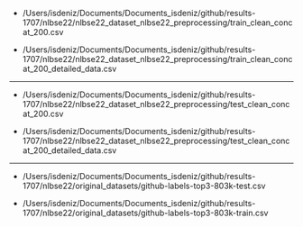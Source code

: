 * /Users/isdeniz/Documents/Documents_isdeniz/github/results-1707/nlbse22/nlbse22_dataset_nlbse22_preprocessing/train_clean_concat_200.csv

* /Users/isdeniz/Documents/Documents_isdeniz/github/results-1707/nlbse22/nlbse22_dataset_nlbse22_preprocessing/train_clean_concat_200_detailed_data.csv

***

* /Users/isdeniz/Documents/Documents_isdeniz/github/results-1707/nlbse22/nlbse22_dataset_nlbse22_preprocessing/test_clean_concat_200.csv

* /Users/isdeniz/Documents/Documents_isdeniz/github/results-1707/nlbse22/nlbse22_dataset_nlbse22_preprocessing/test_clean_concat_200_detailed_data.csv

***

* /Users/isdeniz/Documents/Documents_isdeniz/github/results-1707/nlbse22/original_datasets/github-labels-top3-803k-test.csv

* /Users/isdeniz/Documents/Documents_isdeniz/github/results-1707/nlbse22/original_datasets/github-labels-top3-803k-train.csv
